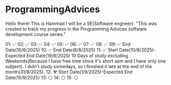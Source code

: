# ProgrammingAdvices

Hello there!
This is Hammad
I will be a SE(Software engneer).
"This was created to track my progress in the Programming Advices software development course series."

01: ✅
02: ✅
03: ✅
04: ✅
05: ✅
06: ✅
07: ✅
08: ✅ 
09: ✅ End Date(10/8/2025)
10: ✅ End Date(8/8/2025)
11: ✅ Start Date(10/8/2025)-Expected End Date(19/8/2025) 10 Days of study excluding Weekends(Because I have free time since it's short sem and I have only one subject).
        I didn't study somedays, so I finished it late at the end of the month(31/8/2025).
12: ⚒️ Start Date(1/9/2025)-Expected End Date(15/9/2025)
13: ⚪
14: ⚪
15: ⚪
